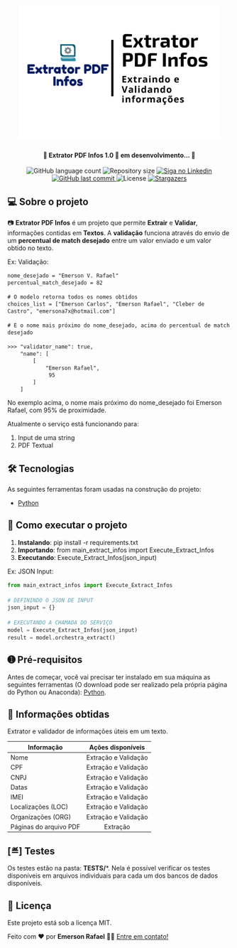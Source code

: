 


<h1 align="center">
    <img alt="Extrator PDF Infos" title="#ExtratorPDFInfos" src="./assets/banner.png" />
</h1>

<h4 align="center"> 
	🚧 Extrator PDF Infos 1.0 🚀 em desenvolvimento... 🚧
</h4>

<p align="center">
  <img alt="GitHub language count" src="https://img.shields.io/github/languages/count/emersonrafaels/extract_text_infos?color=%2304D361">

  <img alt="Repository size" src="https://img.shields.io/github/repo-size/emersonrafaels/extract_text_infos">

  	
  <a href="https://www.linkedin.com/in/emerson-rafael/">
    <img alt="Siga no Linkedin" src="https://img.shields.io/badge/LinkedIn-0077B5?style=for-the-badge&logo=linkedin&logoColor=white">
  </a>
	
  
  <a href="https://github.com/emersonrafaels/extract_text_infos/commits/main">
    <img alt="GitHub last commit" src="https://img.shields.io/github/last-commit/emersonrafaels/extract_text_infos">
  </a>

  <img alt="License" src="https://img.shields.io/badge/license-MIT-brightgreen">
   <a href="https://github.com/emersonrafaels/extract_text_infos/stargazers">
    <img alt="Stargazers" src="https://img.shields.io/github/stars/emersonrafaels/extract_text_infos?style=social">
  </a>
</p>


## 💻 Sobre o projeto

📷 **Extrator PDF Infos** é um projeto que permite **Extrair** e **Validar**, informações contidas em **Textos**. A **validação** funciona através do envio de um **percentual de match desejado** entre um valor enviado e um valor obtido no texto.

Ex: Validação:

    nome_desejado = "Emerson V. Rafael"
    percentual_match_desejado = 82

	# O modelo retorna todos os nomes obtidos
	choices_list = ["Emerson Carlos", "Emerson Rafael", "Cleber de Castro", "emersona7x@hotmail.com"]

	# E o nome mais próximo do nome_desejado, acima do percentual de match desejado
	
	>>> "validator_name": true, 
		"name": [
			[
				"Emerson Rafael",
		         95
		    ]
		]

    
   No exemplo acima, o nome mais próximo do nome_desejado foi Emerson Rafael, com 95% de proximidade.

Atualmente o serviço está funcionando para:

 1. Input de uma string
 2. PDF Textual

## 🛠  Tecnologias

As seguintes ferramentas foram usadas na construção do projeto:

- [Python]

## 🚀 Como executar o projeto

1. **Instalando**: pip install -r requirements.txt
2. **Importando**: from main_extract_infos import Execute_Extract_Infos
3. **Executando**: Execute_Extract_Infos(json_input)

Ex: JSON Input:

```python
from main_extract_infos import Execute_Extract_Infos

# DEFININDO O JSON DE INPUT  
json_input = {}

# EXECUTANDO A CHAMADA DO SERVIÇO
model = Execute_Extract_Infos(json_input)
result = model.orchestra_extract()
```


## ➊ Pré-requisitos

Antes de começar, você vai precisar ter instalado em sua máquina as seguintes ferramentas (O download pode ser realizado pela própria página do Python ou Anaconda):
[Python](https://www.anaconda.com/products/individual).

## 💾 Informações obtidas
Extrator e validador de informações úteis em um texto.

| Informação        | Ações disponíveis 
| ------------- |:--------------------:|
| Nome| Extração e Validação  |
| CPF | Extração e Validação  |
| CNPJ| Extração e Validação  |
| Datas| Extração e Validação  |
| IMEI| Extração e Validação  |
| Localizações (LOC)| Extração e Validação  |
| Organizações (ORG)| Extração e Validação  |
| Páginas do arquivo PDF| Extração|

## [≝] Testes
Os testes estão na pasta: **TESTS/***.
Nela é possível verificar os testes disponíveis em arquivos individuais para cada um dos bancos de dados disponíveis.


## 📝 Licença

Este projeto está sob a licença MIT.

Feito com ❤️ por **Emerson Rafael** 👋🏽 [Entre em contato!](https://www.linkedin.com/in/emerson-rafael/)

[Python]: https://www.python.org/downloads/
